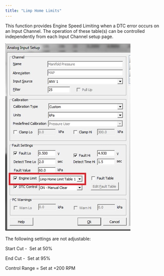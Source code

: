 ```yaml
---
title: "Limp Home Limits"
---
```


This function provides Engine Speed Limiting when a DTC error occurs on an Input Channel. The operation of these table(s) can be controlled independently from each Input Channel setup page.


![Image](</img/Untitled16.jpg>)


The following settings are not adjustable:


Start Cut -&nbsp; Set at 50%

End Cut -&nbsp; Set at 95%

Control Range = Set at +200 RPM

